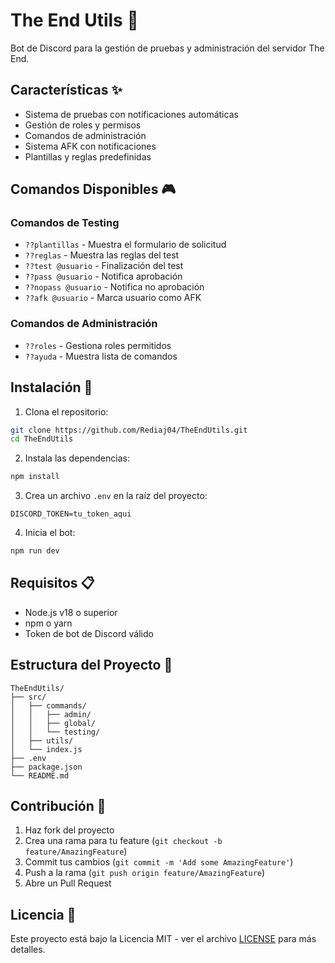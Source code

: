 # The End Utils 🤖

Bot de Discord para la gestión de pruebas y administración del servidor The End.

## Características ✨

- Sistema de pruebas con notificaciones automáticas
- Gestión de roles y permisos
- Comandos de administración
- Sistema AFK con notificaciones
- Plantillas y reglas predefinidas

## Comandos Disponibles 🎮

### Comandos de Testing
- `??plantillas` - Muestra el formulario de solicitud
- `??reglas` - Muestra las reglas del test
- `??test @usuario` - Finalización del test
- `??pass @usuario` - Notifica aprobación
- `??nopass @usuario` - Notifica no aprobación
- `??afk @usuario` - Marca usuario como AFK

### Comandos de Administración
- `??roles` - Gestiona roles permitidos
- `??ayuda` - Muestra lista de comandos

## Instalación 🚀

1. Clona el repositorio:
```bash
git clone https://github.com/Rediaj04/TheEndUtils.git
cd TheEndUtils
```

2. Instala las dependencias:
```bash
npm install
```

3. Crea un archivo `.env` en la raíz del proyecto:
```env
DISCORD_TOKEN=tu_token_aqui
```

4. Inicia el bot:
```bash
npm run dev
```

## Requisitos 📋

- Node.js v18 o superior
- npm o yarn
- Token de bot de Discord válido

## Estructura del Proyecto 📁

```
TheEndUtils/
├── src/
│   ├── commands/
│   │   ├── admin/
│   │   ├── global/
│   │   └── testing/
│   ├── utils/
│   └── index.js
├── .env
├── package.json
└── README.md
```

## Contribución 🤝

1. Haz fork del proyecto
2. Crea una rama para tu feature (`git checkout -b feature/AmazingFeature`)
3. Commit tus cambios (`git commit -m 'Add some AmazingFeature'`)
4. Push a la rama (`git push origin feature/AmazingFeature`)
5. Abre un Pull Request

## Licencia 📄

Este proyecto está bajo la Licencia MIT - ver el archivo [LICENSE](LICENSE) para más detalles. 